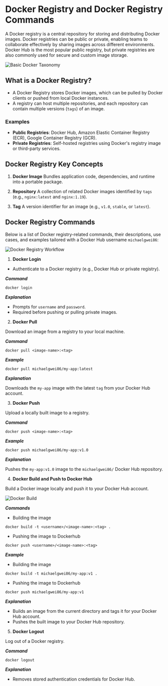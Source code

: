 # Docker Registry and Docker Registry Commands
A Docker registry is a central repository for storing and distributing Docker images. Docker registries can be public or private, enabling teams to collaborate effectively by sharing images across different environments. Docker Hub is the most popular public registry, but private registries are also commonly used for secure and custom image storage.

![Basic Docker Taxonomy](https://learn.microsoft.com/en-us/dotnet/architecture/microservices/container-docker-introduction/media/docker-containers-images-registries/taxonomy-of-docker-terms-and-concepts.png)

## What is a Docker Registry?
- A Docker Registry stores Docker images, which can be pulled by Docker clients or pushed from local Docker instances.
- A registry can host multiple repositories, and each repository can contain multiple versions (`tags`) of an image.
### Examples
- **Public Registries**: Docker Hub, Amazon Elastic Container Registry (ECR), Google Container Registry (GCR).
- **Private Registries**: Self-hosted registries using Docker's registry image or third-party services.

## Docker Registry Key Concepts

1. **Docker Image**
Bundles application code, dependencies, and runtime into a portable package.

2. **Repository**
A collection of related Docker images identified by `tags` (e.g., `nginx:latest` and `nginx:1.19`).

3. **Tag**
A version identifier for an image (e.g., `v1.0`, `stable`, or `latest`).

## Docker Registry Commands
Below is a list of Docker registry-related commands, their descriptions, use cases, and examples tailored with a Docker Hub username `michaelgwei86`:


![Docker Registry Workflow](https://media.geeksforgeeks.org/wp-content/uploads/20240513153832/Docker-hub-registry-768.webp)

1. **Docker Login** 

- Authenticate to a Docker registry (e.g., Docker Hub or private registry).

***Command***
```
docker login 
```
***Explanation***

* Prompts for `username` and `password`.
* Required before pushing or pulling private images.

2. **Docker Pull**

Download an image from a registry to your local machine.

***Command***
```
docker pull <image-name>:<tag>
```
***Example***
```
docker pull michaelgwei86/my-app:latest
```

***Explanation***

Downloads the `my-app` image with the latest `tag` from your Docker Hub account.

3. **Docker Push**

Upload a locally built image to a registry.

***Command***
```
docker push <image-name>:<tag>
```
***Example***
```
docker push michaelgwei86/my-app:v1.0
```
***Explanation***

Pushes the `my-app:v1.0` image to the `michaelgwei86/` Docker Hub repository.


4. **Docker Build and Push to Docker Hub**

Build a Docker image locally and push it to your Docker Hub account.

![Docker Build](https://miro.medium.com/v2/resize:fit:1400/1*OTLU6kstNgX7o_yR7HQVdA.png)

***Commands***

- Building the image

```
docker build -t <username>/<image-name>:<tag> .
```

- Pushing the image to Dockerhub

```
docker push <username>/<image-name>:<tag>
```

***Example***

- Building the image
```
docker build -t michaelgwei86/my-app:v1 .
```

- Pushing the image to Dockerhub

```
docker push michaelgwei86/my-app:v1

```
***Explanation***

- Builds an image from the current directory and tags it for your Docker Hub account.
- Pushes the built image to your Docker Hub repository.

5. **Docker Logout**

Log out of a Docker registry.

***Command***
```
docker logout
```
***Explanation***

- Removes stored authentication credentials for Docker Hub.
